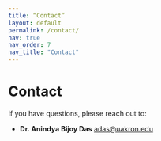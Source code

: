 ```yaml
---
title: “Contact”
layout: default
permalink: /contact/
nav: true
nav_order: 7
nav_title: "Contact"
---
```

# Contact

If you have questions, please reach out to:

- **Dr. Anindya Bijoy Das** 
 adas@uakron.edu 

